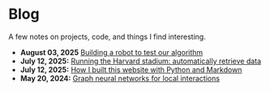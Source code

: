 # Blog

A few notes on projects, code, and things I find interesting.

* **August 03, 2025** [Building a robot to test our algorithm](blog/hydrocube.html)
* **July 12, 2025:** [Running the Harvard stadium: automatically retrieve data](blog/fetch-stadium-data.html)
* **July 12, 2025:** [How I built this website with Python and Markdown](blog/how-i-built-this-website.html)
* **May 20, 2024:** [Graph neural networks for local interactions](blog/gnn-local-interactions.html)
